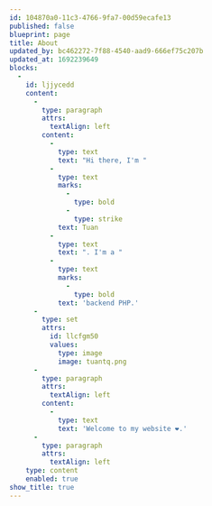 ```yaml
---
id: 104870a0-11c3-4766-9fa7-00d59ecafe13
published: false
blueprint: page
title: About
updated_by: bc462272-7f88-4540-aad9-666ef75c207b
updated_at: 1692239649
blocks:
  -
    id: ljjycedd
    content:
      -
        type: paragraph
        attrs:
          textAlign: left
        content:
          -
            type: text
            text: "Hi there, I'm "
          -
            type: text
            marks:
              -
                type: bold
              -
                type: strike
            text: Tuan
          -
            type: text
            text: ". I'm a "
          -
            type: text
            marks:
              -
                type: bold
            text: 'backend PHP.'
      -
        type: set
        attrs:
          id: llcfgm50
          values:
            type: image
            image: tuantq.png
      -
        type: paragraph
        attrs:
          textAlign: left
        content:
          -
            type: text
            text: 'Welcome to my website ❤️.'
      -
        type: paragraph
        attrs:
          textAlign: left
    type: content
    enabled: true
show_title: true
---
```

